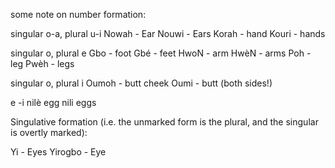 some note on number formation:

singular o-a, plural u-i
Nowah - Ear Nouwi - Ears
Korah - hand Kouri - hands

singular o, plural e
Gbo - foot Gbé - feet
HwoN - arm HwèN - arms
Poh - leg Pwèh - legs

singular o, plural i
Oumoh - butt cheek  Oumi - butt (both sides!)

e -i 
nilè egg  nili eggs


Singulative formation (i.e. the unmarked form is the plural, and the singular is overtly marked):

Yi - Eyes Yirogbo - Eye 
